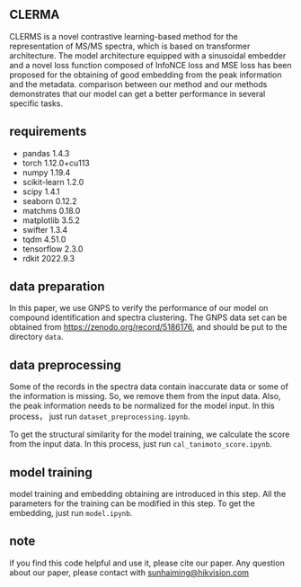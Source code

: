 ## CLERMA
CLERMS is a novel contrastive learning-based method for the representation of MS/MS spectra, which is based on transformer architecture. The model architecture equipped with a sinusoidal embedder and a novel loss function composed of InfoNCE loss and MSE loss has been proposed for the obtaining of good embedding from the peak information and the metadata. comparison between our method and our methods demonstrates that our model can get a better performance in several specific tasks.


## requirements
-  pandas              1.4.3  
-  torch               1.12.0+cu113  
-  numpy               1.19.4  
-  scikit-learn        1.2.0  
-  scipy               1.4.1  
-  seaborn             0.12.2  
-  matchms             0.18.0
-  matplotlib          3.5.2
-  swifter             1.3.4
-  tqdm                4.51.0
-  tensorflow          2.3.0
-  rdkit               2022.9.3

## data preparation
In this paper, we use GNPS to verify the performance of our model on compound identification and spectra clustering. The GNPS data set can be obtained from https://zenodo.org/record/5186176, and should be put to the directory `data`. 

## data preprocessing
Some of the records in the spectra data contain inaccurate data or some of the information is missing. So, we remove them from the input data. Also, the peak information needs to be normalized for the model input. In this process， just run `dataset_preprocessing.ipynb`. 

To get the structural similarity for the model training, we calculate the score from the input data. In this process, just run `cal_tanimoto_score.ipynb`.


## model training 
model training and embedding obtaining are introduced in this step. All the parameters for the training can be modified in this step. To get the embedding, just run `model.ipynb`.

## note
if you find this code helpful and use it, please cite our paper. Any question about our paper, please contact with sunhaiming@hikvision.com